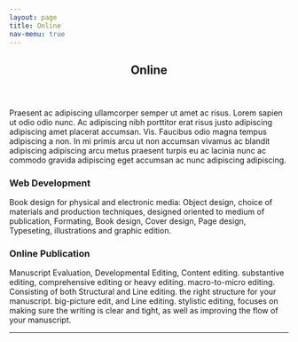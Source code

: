 ```yaml
---
layout: page
title: Online
nav-menu: true
---
```


<!-- Main -->
<div id="main" class="alt">

<!-- One -->
<section id="one">
	<div class="inner">
		<header class="major">
			<h1>Online</h1>
		</header>

<!-- Content -->
<h2 id="content"></h2>
<p>Praesent ac adipiscing ullamcorper semper ut amet ac risus. Lorem sapien ut odio odio nunc. Ac adipiscing nibh porttitor erat risus justo adipiscing adipiscing amet placerat accumsan. Vis. Faucibus odio magna tempus adipiscing a non. In mi primis arcu ut non accumsan vivamus ac blandit adipiscing adipiscing arcu metus praesent turpis eu ac lacinia nunc ac commodo gravida adipiscing eget accumsan ac nunc adipiscing adipiscing.</p>
<div class="row">
	<div class="6u 12u$(small)">
		<h3>Web Development</h3>
		<p>Book design for physical and electronic media: Object design, choice of materials and production techniques, designed oriented to medium of publication, Formating, Book design, Cover design, Page design, Typeseting, illustrations and graphic edition. </p>
	</div>
	<div class="6u$ 12u$(small)">
		<h3>Online Publication</h3>
		<p>Manuscript Evaluation, Developmental Editing, Content editing. substantive editing, comprehensive editing or heavy editing. macro-to-micro editing. Consisting of both Structural and Line editing. the right structure for your manuscript. big-picture edit, and Line editing. stylistic editing, focuses on making sure the writing is clear and tight, as well as improving the flow of your manuscript.</p>
	</div>
	
</div>

<hr class="major" />


